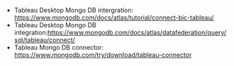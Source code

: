 - Tableau  Desktop Mongo DB intergration: https://www.mongodb.com/docs/atlas/tutorial/connect-bic-tableau/
- Tableau Desktop Mongo DB integration:https://www.mongodb.com/docs/atlas/datafederation/query/sql/tableau/connect/
- Tableau Mongo DB connector: https://www.mongodb.com/try/download/tableau-connector
